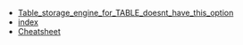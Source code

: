 * [Table_storage_engine_for_TABLE_doesnt_have_this_option](Table_storage_engine_for_TABLE_doesnt_have_this_option.md)
* [index](index.md)
* [Cheatsheet](Cheatsheet.md)
